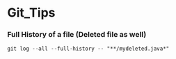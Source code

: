 # Git_Tips

### Full History of a file (Deleted file as well)

  `
  git log --all --full-history -- "**/mydeleted.java*"
  `
  
  
